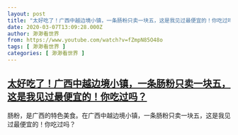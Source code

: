 ```yaml
---
layout: post
title: "太好吃了！广西中越边境小镇，一条肠粉只卖一块五，这是我见过最便宜的！你吃过吗？"
date: 2020-03-07T13:09:28.000Z
author: 渺渺看世界
from: https://www.youtube.com/watch?v=fZmpN85O48o
tags: [ 渺渺看世界 ]
categories: [ 渺渺看世界 ]
---
```

<!--1583586568000-->
[太好吃了！广西中越边境小镇，一条肠粉只卖一块五，这是我见过最便宜的！你吃过吗？](https://www.youtube.com/watch?v=fZmpN85O48o)
------

<div>
肠粉，是广西的特色美食。在广西中越边境小镇，一条肠粉只卖一块五，这是我见过最便宜的！你吃过吗？
</div>
